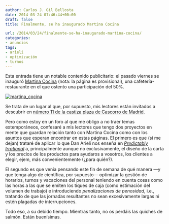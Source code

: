 ```yaml
---
author: Carlos J. Gil Bellosta
date: 2014-03-24 07:46:44+00:00
draft: false
title: Finalmente, se ha inaugurado Martina Cocina

url: /2014/03/24/finalmente-se-ha-inaugurado-martina-cocina/
categories:
- anuncios
tags:
- arieli
- optimización
- turnos
---
```


Esta entrada tiene un notable contenido publicitario: el pasado viernes se inauguró [Martina Cocina](http://martinacocina.es/) (nota: la página es provisional), una cafetería-restaurante en el que ostento una participación del 50%.

[![martina_cocina](/wp-uploads/2014/03/martina_cocina.png)
](/wp-uploads/2014/03/martina_cocina.png)

Se trata de un lugar al que, por supuesto, mis lectores están invitados a descubrir en [número 11 de la castiza plaza de Cascorro de Madrid](https://maps.google.com/maps?f=q&source=s_q&hl=en&geocode=&q=Plaza+Cascorro,+11,+Madrid,+Spain&aq=0&oq=cascorro+11,+&sll=37.0625,-95.677068&sspn=39.235538,72.070313&vpsrc=6&t=h&ie=UTF8&hq=&hnear=Plaza+Cascorro,+11,+28005+Madrid,+Comunidad+de+Madrid,+Spain&ll=40.409818,-3.706668&spn=0.001154,0.002199&z=19).

Pero como estoy en un foro al que me obligo a no traer temas extemporáneos, confesaré a mis lectores que tengo dos proyectos en mente que guardan relación tanto con Martina Cocina como con los asuntos que esperan encontrar en estas páginas. El primero es que (si me dejan) trataré de aplicar lo que Dan Arieli nos enseña en [_Predictably Irrational_](http://www.datanalytics.com/2012/10/25/predictably-irrational/) a, principalmente aunque no exclusivamente, el diseño de la carta y los precios de los productos para ayudaros a vosotros, los clientes a elegir, ejem, más convenientemente (¿para quién?).

El segundo es que venía pensando este fin de semana de qué manera —y que tenga algo de científica, por supuesto— optimizar la gestión de horarios, turnos y vacaciones del personal teniendo en cuenta cosas como las horas a las que se emiten los tiques de caja (como estimación del volumen de trabajo) e introduciendo _penalizaciones de penosidad_, i.e., tratando de que las jornadas resultantes no sean excesivamente largas ni estén plagadas de interrupciones.

Todo eso, a su debido tiempo. Mientras tanto, no os perdáis las quiches de salmón. Están buenísimas.
